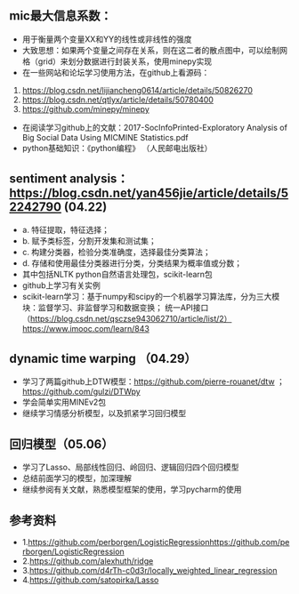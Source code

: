 ## mic最大信息系数：
- 用于衡量两个变量XX和YY的线性或非线性的强度
- 大致思想：如果两个变量之间存在关系，则在这二者的散点图中，可以绘制网格（grid）来划分数据进行封装关系，使用minepy实现
- 在一些网站和论坛学习使用方法，在github上看源码：
1. https://blog.csdn.net/lijiancheng0614/article/details/50826270
2. https://blog.csdn.net/qtlyx/article/details/50780400
3. https://github.com/minepy/minepy
- 在阅读学习github上的文献：2017-SocInfoPrinted-Exploratory Analysis of Big Social Data Using MICMINE Statistics.pdf
- python基础知识：《python编程》 （人民邮电出版社） 




## sentiment analysis：https://blog.csdn.net/yan456jie/article/details/52242790 (04.22)
- a. 特征提取，特征选择； 
- b. 赋予类标签，分割开发集和测试集；
- c. 构建分类器，检验分类准确度，选择最佳分类算法；
- d. 存储和使用最佳分类器进行分类，分类结果为概率值或分数；
- 其中包括NLTK python自然语言处理包，scikit-learn包
- github上学习有关实例
- scikit-learn学习：基于numpy和scipy的一个机器学习算法库，分为三大模块：监督学习、非监督学习和数据变换；  统一API接口（https://blog.csdn.net/qsczse943062710/article/list/2）
https://www.imooc.com/learn/843




## dynamic time warping （04.29）
- 学习了两篇github上DTW模型：https://github.com/pierre-rouanet/dtw ；https://github.com/gulzi/DTWpy
- 学会简单实用MINEv2包
- 继续学习情感分析模型，以及抓紧学习回归模型


## 回归模型（05.06）
- 学习了Lasso、局部线性回归、岭回归、逻辑回归四个回归模型
- 总结前面学习的模型，加深理解
- 继续参阅有关文献，熟悉模型框架的使用，学习pycharm的使用

## 参考资料
- 1.https://github.com/perborgen/LogisticRegressionhttps://github.com/perborgen/LogisticRegression
- 2.https://github.com/alexhuth/ridge
- 3.https://github.com/d4rTh-c0d3r/locally_weighted_linear_regression
- 4.https://github.com/satopirka/Lasso
 

